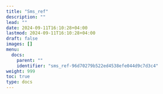 ```yaml
---
title: "Sms_ref"
description: ""
lead: ""
date: 2024-09-11T16:10:28+04:00
lastmod: 2024-09-11T16:10:28+04:00
draft: false
images: []
menu:
  docs:
    parent: ""
    identifier: "sms_ref-96d70279b522ed4538efe044d9c7d3c4"
weight: 999
toc: true
type: docs
---
```

